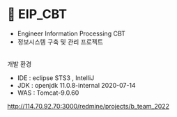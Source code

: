 # 📌 EIP_CBT
- Engineer Information Processing CBT
- 정보시스템 구축 및 관리 프로젝트

<br>
개발 환경

- IDE : eclipse STS3 , IntelliJ
- JDK : openjdk 11.0.8-internal 2020-07-14
- WAS : Tomcat-9.0.60



http://114.70.92.70:3000/redmine/projects/b_team_2022
